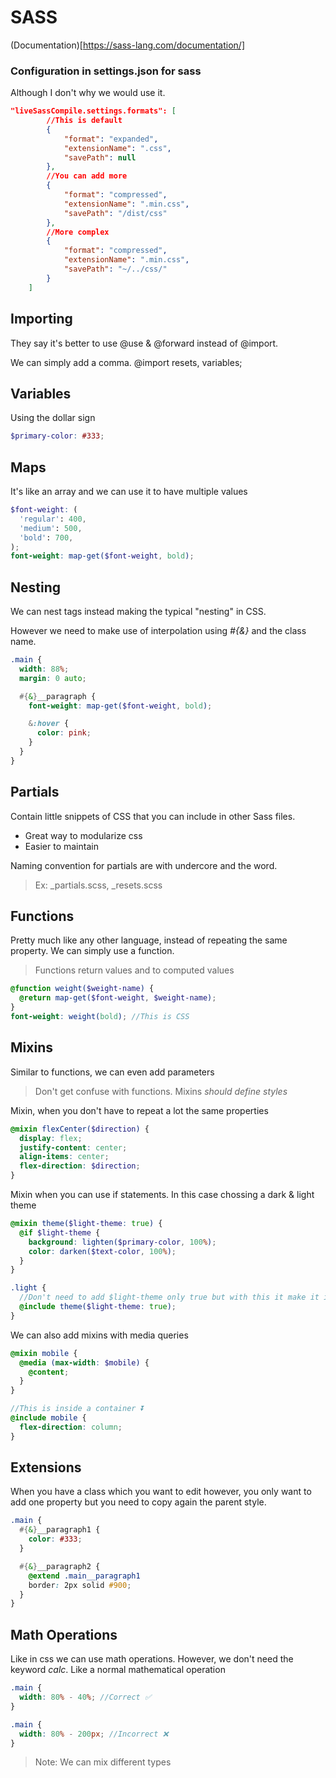 # SASS

(Documentation)[https://sass-lang.com/documentation/]

### Configuration in settings.json for sass

Although I don't why we would use it.

```json
"liveSassCompile.settings.formats": [
        //This is default
        {
            "format": "expanded",
            "extensionName": ".css",
            "savePath": null
        },
        //You can add more
        {
            "format": "compressed",
            "extensionName": ".min.css",
            "savePath": "/dist/css"
        },
        //More complex
        {
            "format": "compressed",
            "extensionName": ".min.css",
            "savePath": "~/../css/"
        }
    ]
```

## Importing

They say it's better to use @use & @forward instead of @import.

We can simply add a comma. @import resets, variables;

## Variables

Using the dollar sign

```scss
$primary-color: #333;
```

## Maps

It's like an array and we can use it to have multiple values

```scss
$font-weight: (
  'regular': 400,
  'medium': 500,
  'bold': 700,
);
font-weight: map-get($font-weight, bold);
```

## Nesting

We can nest tags instead making the typical "nesting" in CSS.

However we need to make use of interpolation using _#{&}_ and the class name.

```scss
.main {
  width: 88%;
  margin: 0 auto;

  #{&}__paragraph {
    font-weight: map-get($font-weight, bold);

    &:hover {
      color: pink;
    }
  }
}
```

## Partials

Contain little snippets of CSS that you can include in other Sass files.

- Great way to modularize css
- Easier to maintain

Naming convention for partials are with undercore and the word.

> Ex: \_partials.scss, \_resets.scss

## Functions

Pretty much like any other language, instead of repeating the same property. We can simply use a function.

> Functions return values and to computed values

```scss
@function weight($weight-name) {
  @return map-get($font-weight, $weight-name);
}
font-weight: weight(bold); //This is CSS
```

## Mixins

Similar to functions, we can even add parameters

> Don't get confuse with functions. Mixins _should define styles_

Mixin, when you don't have to repeat a lot the same properties

```scss
@mixin flexCenter($direction) {
  display: flex;
  justify-content: center;
  align-items: center;
  flex-direction: $direction;
}
```

Mixin when you can use if statements. In this case chossing a dark & light theme

```scss
@mixin theme($light-theme: true) {
  @if $light-theme {
    background: lighten($primary-color, 100%);
    color: darken($text-color, 100%);
  }
}

.light {
  //Don't need to add $light-theme only true but with this it make it identifiable
  @include theme($light-theme: true);
}
```

We can also add mixins with media queries

```scss
@mixin mobile {
  @media (max-width: $mobile) {
    @content;
  }
}

//This is inside a container ⏬
@include mobile {
  flex-direction: column;
}
```

## Extensions

When you have a class which you want to edit however, you only want to add one property but you need to copy again the parent style.

```scss
.main {
  #{&}__paragraph1 {
    color: #333;
  }

  #{&}__paragraph2 {
    @extend .main__paragraph1
    border: 2px solid #900;
  }
}
```

## Math Operations

Like in css we can use math operations. However, we don't need the keyword _calc_. Like a normal mathematical operation

```scss
.main {
  width: 80% - 40%; //Correct ✅
}

.main {
  width: 80% - 200px; //Incorrect ❌
}
```

> Note: We can mix different types
